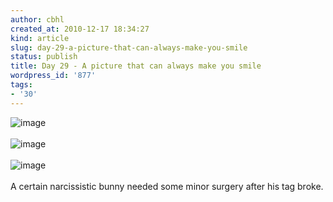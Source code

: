 ```yaml
---
author: cbhl
created_at: 2010-12-17 18:34:27
kind: article
slug: day-29-a-picture-that-can-always-make-you-smile
status: publish
title: Day 29 - A picture that can always make you smile
wordpress_id: '877'
tags:
- '30'
---
```


![image](http://images.azuresky.ca/blog/wp-content/uploads/2010/12/wpid-IMG_20101211_210919.jpg)\
\
![image](http://images.azuresky.ca/blog/wp-content/uploads/2010/12/wpid-IMG_20101211_210945.jpg)\
\
![image](http://images.azuresky.ca/blog/wp-content/uploads/2010/12/wpid-IMG_20101211_211635.jpg)\
\
A certain narcissistic bunny needed some minor surgery after his tag
broke.
